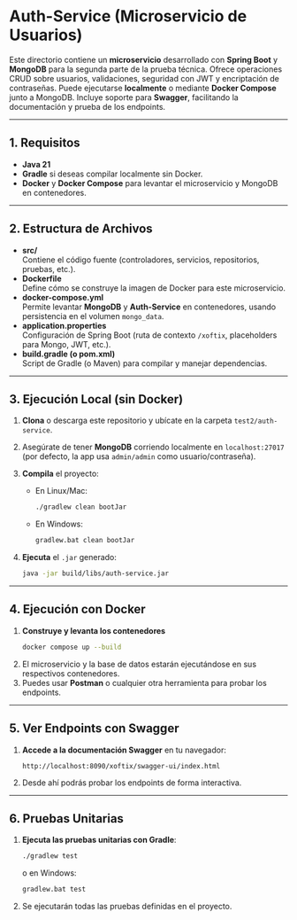 # Auth-Service (Microservicio de Usuarios)

Este directorio contiene un **microservicio** desarrollado con **Spring Boot** y **MongoDB** para la segunda parte de la prueba técnica. Ofrece operaciones CRUD sobre usuarios, validaciones, seguridad con JWT y encriptación de contraseñas. Puede ejecutarse **localmente** o mediante **Docker Compose** junto a MongoDB. Incluye soporte para **Swagger**, facilitando la documentación y prueba de los endpoints.

---

## 1. Requisitos

- **Java 21**
- **Gradle** si deseas compilar localmente sin Docker.
- **Docker** y **Docker Compose** para levantar el microservicio y MongoDB en contenedores.

---

## 2. Estructura de Archivos

- **src/**  
  Contiene el código fuente (controladores, servicios, repositorios, pruebas, etc.).
- **Dockerfile**  
  Define cómo se construye la imagen de Docker para este microservicio.
- **docker-compose.yml**  
  Permite levantar **MongoDB** y **Auth-Service** en contenedores, usando persistencia en el volumen `mongo_data`.
- **application.properties**  
  Configuración de Spring Boot (ruta de contexto `/xoftix`, placeholders para Mongo, JWT, etc.).
- **build.gradle (o pom.xml)**  
  Script de Gradle (o Maven) para compilar y manejar dependencias.

---

## 3. Ejecución Local (sin Docker)

1. **Clona** o descarga este repositorio y ubícate en la carpeta `test2/auth-service`.
2. Asegúrate de tener **MongoDB** corriendo localmente en `localhost:27017` (por defecto, la app usa `admin/admin` como usuario/contraseña).
3. **Compila** el proyecto:

    - En Linux/Mac:
      ```bash
      ./gradlew clean bootJar
      ```
    - En Windows:
      ```bash
      gradlew.bat clean bootJar
      ```

4. **Ejecuta** el `.jar` generado:
   ```bash
   java -jar build/libs/auth-service.jar
   ```

---

## 4. Ejecución con Docker

1. **Construye y levanta los contenedores**
   ```bash
   docker compose up --build
   ```
2. El microservicio y la base de datos estarán ejecutándose en sus respectivos contenedores.
3. Puedes usar **Postman** o cualquier otra herramienta para probar los endpoints.

---

## 5. Ver Endpoints con Swagger

1. **Accede a la documentación Swagger** en tu navegador:
   ```
   http://localhost:8090/xoftix/swagger-ui/index.html
   ```
2. Desde ahí podrás probar los endpoints de forma interactiva.

---

## 6. Pruebas Unitarias

1. **Ejecuta las pruebas unitarias con Gradle**:
   ```bash
   ./gradlew test
   ```
   o en Windows:
   ```bash
   gradlew.bat test
   ```
2. Se ejecutarán todas las pruebas definidas en el proyecto.

